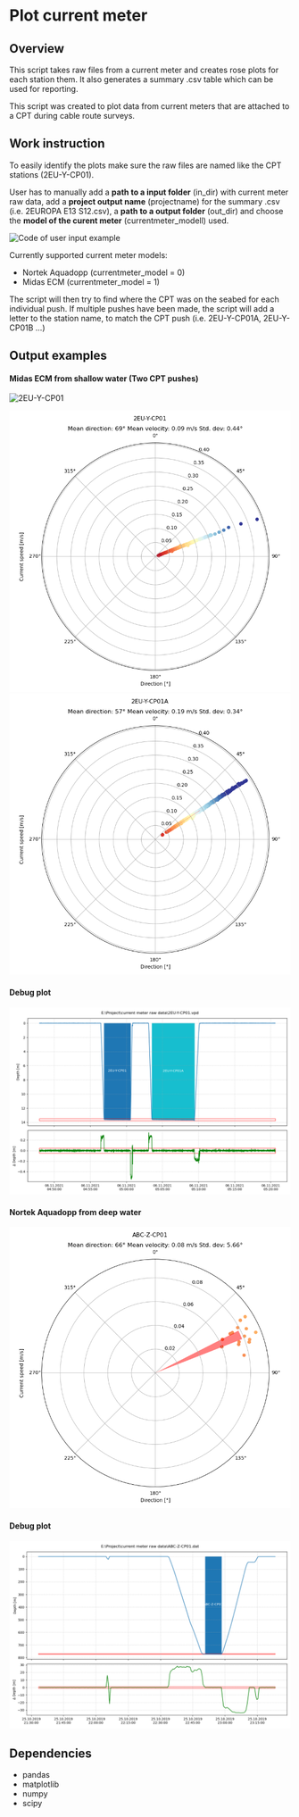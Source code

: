 # Plot current meter

## Overview

This script takes raw files from a current meter and creates rose plots for each station them. It also generates a summary .csv table which can be used for
reporting.

This script was created to plot data from current meters that are attached to a CPT during cable route surveys.

## Work instruction
To easily identify the plots make sure the raw files are named like the CPT stations (2EU-Y-CP01).

User has to manually add a **path to a input folder** (in_dir) with current meter raw data, add a **project output name** (projectname) for the summary .csv 
(i.e. 2EUROPA E13 S12.csv), a **path to a output folder** (out_dir) and choose the **model of the curent meter** (currentmeter_modell) used.

![Code of user input example](https://github.com/holgerson11/Plot-current-meter/blob/master/Figures/code_user_input.png?raw=true)

Currently supported current meter models:
- Nortek Aquadopp   (currentmeter_model = 0)
- Midas ECM         (currentmeter_model = 1)

The script will then try to find where the CPT was on the seabed for each individual push. If multiple pushes have been made, 
the script will add a letter to the station name, to match the CPT push (i.e. 2EU-Y-CP01A, 2EU-Y-CP01B ...)

## Output examples
#### Midas ECM from shallow water (Two CPT pushes)
![2EU-Y-CP01](https://user-images.githubusercontent.com/10484392/143293370-374c8070-19ee-44be-a799-78335363a776.png)

![Rose plot example](https://github.com/holgerson11/Plot-current-meter/blob/master/Figures/2EU-Y-CP01.png)
![Rose plot example](https://github.com/holgerson11/Plot-current-meter/blob/master/Figures/2EU-Y-CP01A.png?raw=true)
#### Debug plot
![Debug plot example](https://github.com/holgerson11/Plot-current-meter/blob/master/Figures/2EU-Y-CP01_debug.png?raw=true)

#### Nortek Aquadopp from deep water
![Rose plot example](https://github.com/holgerson11/Plot-current-meter/blob/master/Figures/ABC-Z-CP01.png?raw=true)
#### Debug plot
![Debug plot example](https://github.com/holgerson11/Plot-current-meter/blob/master/Figures/ABC-Z-CP01_debug.png?raw=true)

## Dependencies
- pandas
- matplotlib
- numpy
- scipy
